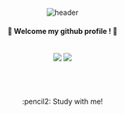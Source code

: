 <div align="center">
 
![header](https://capsule-render.vercel.app/api?type=rect&text=MIJU'S_GIT&fontAlign=50&fontSize=90&height=170&animation=scaleIn&color=gradient&customColorList=0,2,2,5,30section=header&fontColor=ffffff)
####   :star2: Welcome my github profile !  :star2:
 <br/>
<img src="https://img.shields.io/badge/JAVA-007396?style=for-the-badge&logo=Java&logoColor=white">
<img src="https://img.shields.io/badge/github-181717?style=for-the-badge&logo=github&logoColor=white">
 <br/>
   <br/>
     <br/>
      <br/>
       <br/>
:pencil2: Study with me!
</div>
